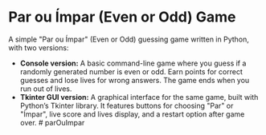 # Par ou Ímpar (Even or Odd) Game

A simple "Par ou Ímpar" (Even or Odd) guessing game written in Python, with two versions:

- **Console version:** A basic command-line game where you guess if a randomly generated number is even or odd. Earn points for correct guesses and lose lives for wrong answers. The game ends when you run out of lives.
- **Tkinter GUI version:** A graphical interface for the same game, built with Python’s Tkinter library. It features buttons for choosing "Par" or "Ímpar", live score and lives display, and a restart option after game over.
#   p a r O u I m p a r 
 
 
